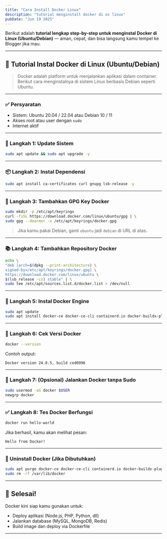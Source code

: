 ```yaml
---
title: "Cara Install Docker Linux"
description: "tutorial menginstall docker di os linux"
pubDate: "Jun 19 2025"
---
```

Berikut adalah **tutorial lengkap step-by-step untuk menginstal Docker di Linux (Ubuntu/Debian)** — aman, cepat, dan bisa langsung kamu tempel ke Blogger jika mau.

---

## 🐳 Tutorial Instal Docker di Linux (Ubuntu/Debian)

> Docker adalah platform untuk menjalankan aplikasi dalam container. Berikut cara menginstalnya di sistem Linux berbasis Debian seperti Ubuntu.

---

### ✅ Persyaratan

* Sistem: Ubuntu 20.04 / 22.04 atau Debian 10 / 11
* Akses root atau user dengan `sudo`
* Internet aktif

---

### 🧱 Langkah 1: Update Sistem

```bash
sudo apt update && sudo apt upgrade -y
```

---

### 📦 Langkah 2: Instal Dependensi

```bash
sudo apt install ca-certificates curl gnupg lsb-release -y
```

---

### 🔑 Langkah 3: Tambahkan GPG Key Docker

```bash
sudo mkdir -p /etc/apt/keyrings
curl -fsSL https://download.docker.com/linux/ubuntu/gpg | \
sudo gpg --dearmor -o /etc/apt/keyrings/docker.gpg
```

> Jika kamu pakai Debian, ganti `ubuntu` jadi `debian` di URL di atas.

---

### 📚 Langkah 4: Tambahkan Repository Docker

```bash
echo \
"deb [arch=$(dpkg --print-architecture) \
signed-by=/etc/apt/keyrings/docker.gpg] \
https://download.docker.com/linux/ubuntu \
$(lsb_release -cs) stable" | \
sudo tee /etc/apt/sources.list.d/docker.list > /dev/null
```

---

### 🚀 Langkah 5: Instal Docker Engine

```bash
sudo apt update
sudo apt install docker-ce docker-ce-cli containerd.io docker-buildx-plugin docker-compose-plugin -y
```

---

### 🔄 Langkah 6: Cek Versi Docker

```bash
docker --version
```

Contoh output:

```
Docker version 24.0.5, build ced0996
```

---

### 👤 Langkah 7: (Opsional) Jalankan Docker tanpa Sudo

```bash
sudo usermod -aG docker $USER
newgrp docker
```

---

### ✅ Langkah 8: Tes Docker Berfungsi

```bash
docker run hello-world
```

Jika berhasil, kamu akan melihat pesan:

```
Hello from Docker!
```

---

### 🧼 Uninstall Docker (Jika Dibutuhkan)

```bash
sudo apt purge docker-ce docker-ce-cli containerd.io docker-buildx-plugin docker-compose-plugin -y
sudo rm -rf /var/lib/docker
```

---

## 🎉 Selesai!

Docker kini siap kamu gunakan untuk:

* Deploy aplikasi (Node.js, PHP, Python, dll)
* Jalankan database (MySQL, MongoDB, Redis)
* Build image dan deploy via Dockerfile

---
